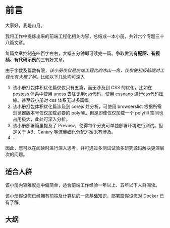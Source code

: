 # 前言

大家好，我是山月。

我将工作中提炼出来的前端工程化相关内容，总结成一本小册，共计六个专题三十八篇文章。

每篇文章控制在四百字左右，大概五分钟即可读完一篇。争取做到**有配图、有视频、有代码示例**的三有好文章。

由于字数及篇数有限，*该小册仅仅是前端工程化的冰山一角，仅仅使初级前端对工程化有大概了解*。比如以下几处均可深入

1. 该小册打包体积优化篇仅仅只有五篇，而无涉及到 CSS 的优化，比如在 postcss 体系中使用 uncss 去除无用css代码，使用 cssnano 进行css代码压缩。甚至该小册对 css 体系无过多篇幅。
1. 该小册打包体积优化篇涉及到 corejs 处分析，可使用 browserslist 根据所需浏览器版本号仅仅加载必要的 polyfill。但是即使仅仅加载一个 polyfill 空间也占用极大，此处可深入分析。
1. 该小册部署篇虽提及了 Preview，使得每个分支可单独部署环境进行测试。但是关于 AB、Canary 等流量细化分配方案未有涉及。
1. ...

因此，您可以在阅读时进行深入思考，并可通过多测试试验多研究源码解决更深层次的问题。

## 适合人群

该小册内容难度适中偏简单，适合前端工作经验一年以上、五年以下人群阅读。

该小册假设您已经拥有前端及计算机的一些基础知识，部署篇假设您对 Docker 已有了解。

## 大纲

<catalog />
